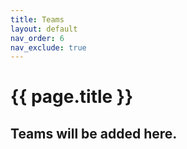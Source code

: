 ```yaml
---
title: Teams
layout: default
nav_order: 6
nav_exclude: true
---
```

# {{ page.title }}

## Teams will be added here.
